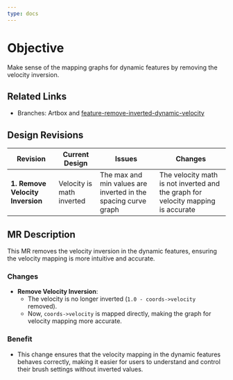 ```yaml
---
type: docs
---
```


# Objective

Make sense of the mapping graphs for dynamic features by removing the velocity inversion.

## Related Links

- Branches: Artbox and [feature-remove-inverted-dynamic-velocity](https://gitlab.gnome.org/pixelmixer/artbox/-/tree/feature-remove-inverted-dynamic-velocity?ref_type=heads)

## Design Revisions

| **Revision**  | **Current Design**  | **Issues**  | **Changes** |
|--------------------------------------------|---------------------------------------------------------------------------------------------|----------------------------------------------------------------------------------------------|-----------------------------------------------------------|
| **1. Remove Velocity Inversion** | Velocity is math inverted | The max and min values are inverted in the spacing curve graph  | The velocity math is not inverted and the graph for velocity mapping is accurate |

## MR Description

This MR removes the velocity inversion in the dynamic features, ensuring the velocity mapping is more intuitive and accurate.

### Changes

- **Remove Velocity Inversion**:
  - The velocity is no longer inverted (`1.0 - coords->velocity` removed).
  - Now, `coords->velocity` is mapped directly, making the graph for velocity mapping more accurate.

### Benefit

- This change ensures that the velocity mapping in the dynamic features behaves correctly, making it easier for users to understand and control their brush settings without inverted values.
